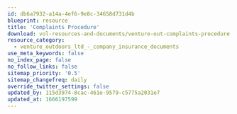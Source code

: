 ```yaml
---
id: db6a7932-a14a-4ef6-9e8c-34658d731d4b
blueprint: resource
title: 'Complaints Procedure'
download: vol-resources-and-documents/venture-out-complaints-procedure.pdf
resource_category:
  - venture_outdoors_ltd_-_company_insurance_documents
use_meta_keywords: false
no_index_page: false
no_follow_links: false
sitemap_priority: '0.5'
sitemap_changefreq: daily
override_twitter_settings: false
updated_by: 115d3974-8cac-461e-9579-c5775a2031e7
updated_at: 1666197599
---
```

